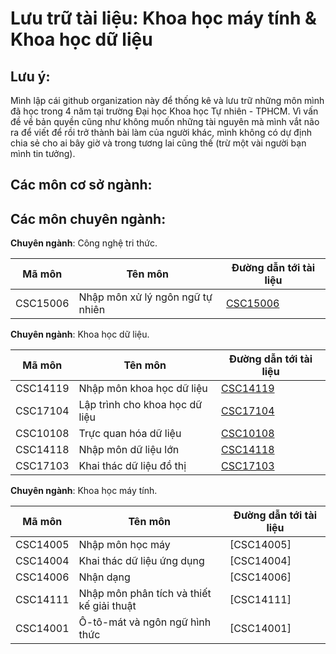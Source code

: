 # Lưu trữ tài liệu: Khoa học máy tính & Khoa học dữ liệu

## Lưu ý:

Mình lập cái github organization này để thống kê và lưu trữ những môn mình đã học trong 4 năm tại trường Đại học Khoa học Tự nhiên - TPHCM. Vì vấn đề về bản quyền cũng như không muốn những tài nguyên mà mình vắt não ra để viết để rồi trở thành bài làm của người khác, mình không có dự định chia sẻ cho ai bây giờ và trong tương lai cũng thế (trừ một vài người bạn mình tin tưởng).

## Các môn cơ sở ngành:

## Các môn chuyên ngành:

**Chuyên ngành**: Công nghệ tri thức.

|Mã môn|Tên môn|Đường dẫn tới tài liệu|
|------|-------|----------------------|
|CSC15006|Nhập môn xử lý ngôn ngữ tự nhiên|[CSC15006](https://github.com/CSDS-HCMUS-COURSEWAVE/CSC15006-Introduction_To_Natural_Language_Processing.git)|


**Chuyên ngành**: Khoa học dữ liệu.

|Mã môn|Tên môn|Đường dẫn tới tài liệu|
|------|-------|----------------------|
|CSC14119|Nhập môn khoa học dữ liệu|[CSC14119](https://github.com/CSDS-HCMUS-COURSEWAVE/CSC14119-Introduction_to_Data_Science.git)|
|CSC17104|Lập trình cho khoa học dữ liệu|[CSC17104](https://github.com/CSDS-HCMUS-COURSEWAVE/CSC17104-Programming_for_Data_Science.git)|
|CSC10108|Trực quan hóa dữ liệu|[CSC10108](https://github.com/CSDS-HCMUS-COURSEWAVE/CSC10108-Data_Visualization.git)|
|CSC14118|Nhập môn dữ liệu lớn|[CSC14118](https://github.com/CSDS-HCMUS-COURSEWAVE/CSC14118-Introduction_to_Big_Data.git)
|CSC17103|Khai thác dữ liệu đồ thị|[CSC17103](https://github.com/CSDS-HCMUS-COURSEWAVE/CSC17103-Graph_Mining.git)|


**Chuyên ngành**: Khoa học máy tính.

|Mã môn|Tên môn|Đường dẫn tới tài liệu|
|------|-------|----------------------|
|CSC14005|Nhập môn học máy|[CSC14005]|
|CSC14004|Khai thác dữ liệu ứng dụng|[CSC14004]|
|CSC14006|Nhận dạng|[CSC14006]|
|CSC14111|Nhập môn phân tích và thiết kế giải thuật|[CSC14111]|
|CSC14001|Ô-tô-mát và ngôn ngữ hình thức|[CSC14001]|
